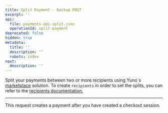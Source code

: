 ```yaml
---
title: Split Payment - backup POST
excerpt: ''
api:
  file: payments-api-split.json
  operationId: split-payment
deprecated: false
hidden: true
metadata:
  title: ''
  description: ''
  robots: index
next:
  description: ''
---
```

Split your payments between two or more recipients using Yuno´s [marketplace](https://docs.y.uno/docs/yuno-marketplace) solution. To create `recipients` in order to set the splits, you can refer to the [recipients documentation. ](https://docs.y.uno/reference/the-recipient-object)

***



This request creates a payment after you have created a checkout session.